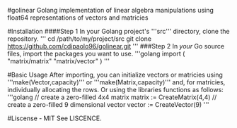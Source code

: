 #golinear
Golang implementation of linear algebra manipulations using float64 representations of vectors and matricies

#Installation
####Step 1
In your Golang project's '''src''' directory, clone the repository.
'''
cd /path/to/my/project/src
git clone https://github.com/cdipaolo96/golinear.git
'''
###Step 2
In *your* Go source files, import the packages you want to use.
'''golang
import (
	"matrix/matrix"
	"matrix/vector"
	)
'''

#Basic Usage
After importing, you can initialize vectors or matricies using '''make(Vector,capacity)''' or '''make(Matrix,capacity)''' and, for matricies, individually allocating the rows. Or using the libraries functions as follows:
'''golang
// create a zero-filled 4x4 matrix
matrix := CreateMatrix(4,4)
// create a zero-filled 9 dimensional vector
vector := CreateVector(9)
'''

#Liscense - MIT
See LISCENCE.